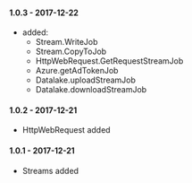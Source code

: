 #### 1.0.3 - 2017-12-22
* added: 
    * Stream.WriteJob
    * Stream.CopyToJob
    * HttpWebRequest.GetRequestStreamJob
    * Azure.getAdTokenJob
    * Datalake.uploadStreamJob
    * Datalake.downloadStreamJob

#### 1.0.2 - 2017-12-21
* HttpWebRequest added

#### 1.0.1 - 2017-12-21
* Streams added